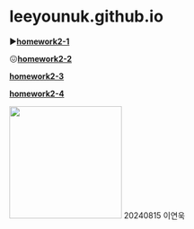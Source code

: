 # leeyounuk.github.io


▶️[**homework2-1**](https://leeyounuk.github.io/homework2-1.html) 

😖[**homework2-2**](https://leeyounuk.github.io/homework2-2.html)

[**homework2-3**](https://leeyounuk.github.io/homework2-3.html)

[**homework2-4**](https://leeyounuk.github.io/homework2-4.html)

<img src="https://i.namu.wiki/i/w11dbZZeomJI4bD3_KItw3vq7tgglcM1YQA_xHULxMsixPpY1S7KcB8WrEFhJNuSuejiiQkicGKMH12JvpUqBQ.webp" width="200">
20240815 이연욱
